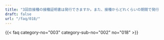 ```yaml
---
title: "3回目接種の接種証明書は発行できますか。また、接種からどれくらいの期間で発行できますか。"
draft: false
url: "/faq/018/"
---
```


{{< faq category-no="003" category-sub-no="002" no="018" >}}
